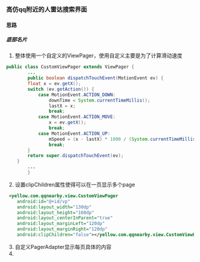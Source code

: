 ### 高仿qq附近的人雷达搜索界面
#### 思路

##### 底部名片

1. 整体使用一个自定义的ViewPager，使用自定义主要是为了计算滑动速度
``` java
public class CustomViewPager extends ViewPager {
		...
		public boolean dispatchTouchEvent(MotionEvent ev) {
        float x = ev.getX();
        switch (ev.getAction()) {
            case MotionEvent.ACTION_DOWN:
                downTime = System.currentTimeMillis();
                lastX = x;
                break;
            case MotionEvent.ACTION_MOVE:
                x = ev.getX();
                break;
            case MotionEvent.ACTION_UP:
                mSpeed = (x - lastX) * 1000 / (System.currentTimeMillis() - downTime);
                break;
        }
        return super.dispatchTouchEvent(ev);
    }
		...
		}
```

2. 设置clipChildren属性使得可以在一页显示多个page
``` xml
 <yellow.com.qqnearby.view.CustomViewPager
	android:id="@+id/vp"
	android:layout_width="130dp"
	android:layout_height="160dp"
	android:layout_centerInParent="true"
	android:layout_marginLeft="120dp"
	android:layout_marginRight="120dp"
	android:clipChildren="false"></yellow.com.qqnearby.view.CustomViewPager>
```
3. 自定义PagerAdapter显示每页具体的内容
4. 


